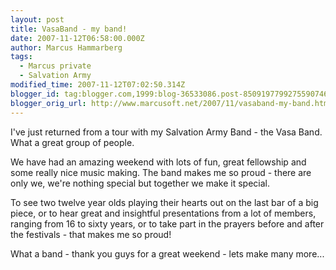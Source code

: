```yaml
---
layout: post
title: VasaBand - my band!
date: 2007-11-12T06:58:00.000Z
author: Marcus Hammarberg
tags:
  - Marcus private
  - Salvation Army
modified_time: 2007-11-12T07:02:50.314Z
blogger_id: tag:blogger.com,1999:blog-36533086.post-8509197799275590746
blogger_orig_url: http://www.marcusoft.net/2007/11/vasaband-my-band.html
---
```


I've just returned from a tour with my Salvation Army Band - the
Vasa
Band. What a great group of people.

We have had an amazing weekend with lots of fun, great fellowship and
some really nice music making. The band makes me so proud - there are
only we, we're nothing special but together we make it special.

To see two twelve year olds playing their hearts out on the
last bar of a big piece, or to hear great and insightful presentations
from a lot of members, ranging from 16 to sixty years, or to take part
in the prayers before and after the festivals - that makes me so
proud!

What a band - thank you guys for a great weekend - lets make many
more...
